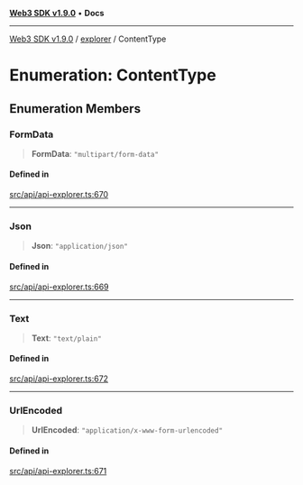 [**Web3 SDK v1.9.0**](../../../README.md) • **Docs**

***

[Web3 SDK v1.9.0](../../../globals.md) / [explorer](../README.md) / ContentType

# Enumeration: ContentType

## Enumeration Members

### FormData

> **FormData**: `"multipart/form-data"`

#### Defined in

[src/api/api-explorer.ts:670](https://github.com/Mystic-Nayy/alephium-web3/blob/ee41f5e0e7d7fb0b155fe62f05b2ac03772895ca/packages/web3/src/api/api-explorer.ts#L670)

***

### Json

> **Json**: `"application/json"`

#### Defined in

[src/api/api-explorer.ts:669](https://github.com/Mystic-Nayy/alephium-web3/blob/ee41f5e0e7d7fb0b155fe62f05b2ac03772895ca/packages/web3/src/api/api-explorer.ts#L669)

***

### Text

> **Text**: `"text/plain"`

#### Defined in

[src/api/api-explorer.ts:672](https://github.com/Mystic-Nayy/alephium-web3/blob/ee41f5e0e7d7fb0b155fe62f05b2ac03772895ca/packages/web3/src/api/api-explorer.ts#L672)

***

### UrlEncoded

> **UrlEncoded**: `"application/x-www-form-urlencoded"`

#### Defined in

[src/api/api-explorer.ts:671](https://github.com/Mystic-Nayy/alephium-web3/blob/ee41f5e0e7d7fb0b155fe62f05b2ac03772895ca/packages/web3/src/api/api-explorer.ts#L671)
